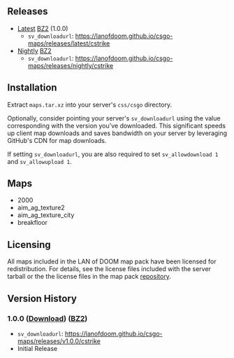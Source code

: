 ## Releases
* [Latest](https://lanofdoom.github.io/csgo-maps/releases/latest/maps.tar.xz) [BZ2](https://lanofdoom.github.io/csgo-maps/releases/latest/maps_bz2.tar.xz) (1.0.0)
  * ``sv_downloadurl``: https://lanofdoom.github.io/csgo-maps/releases/latest/cstrike
* [Nightly](https://lanofdoom.github.io/csgo-maps/releases/nightly/maps.tar.xz) [BZ2](https://lanofdoom.github.io/csgo-maps/releases/nightly/maps_bz2.tar.xz)
  * ``sv_downloadurl``: https://lanofdoom.github.io/csgo-maps/releases/nightly/cstrike
## Installation
Extract ``maps.tar.xz`` into your server's ``css/csgo`` directory.

Optionally, consider pointing your server's ``sv_downloadurl`` using the value corresponding with the version you've downloaded. This significant speeds up client map downloads and saves bandwidth on your server by leveraging GitHub's CDN for map downloads.

If setting ``sv_downloadurl``, you are also required to set ``sv_allowdownload 1`` and ``sv_allowupload 1``.

## Maps
* $2000$
* aim_ag_texture2 
* aim_ag_texture_city
* breakfloor

## Licensing
All maps included in the LAN of DOOM map pack have been licensed for redistribution. For details, see the license files included with the server tarball or the the license files in the map pack [repository](https://github.com/lanofdoom/csgo-maps).

## Version History
### 1.0.0 ([Download](https://lanofdoom.github.io/csgo-maps/releases/v1.0.0/maps.tar.xz)) ([BZ2](https://lanofdoom.github.io/csgo-maps/releases/v1.0.0/maps_bz2.tar.xz))
* ``sv_downloadurl``: https://lanofdoom.github.io/csgo-maps/releases/v1.0.0/cstrike
* Initial Release
